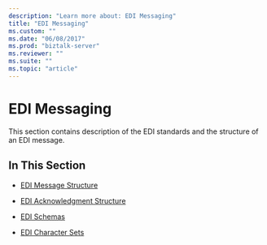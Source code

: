 ```yaml
---
description: "Learn more about: EDI Messaging"
title: "EDI Messaging"
ms.custom: ""
ms.date: "06/08/2017"
ms.prod: "biztalk-server"
ms.reviewer: ""
ms.suite: ""
ms.topic: "article"
---
```

# EDI Messaging
This section contains description of the EDI standards and the structure of an EDI message.  
  
## In This Section  
  
-   [EDI Message Structure](../core/edi-message-structure.md)  
  
-   [EDI Acknowledgment Structure](../core/edi-acknowledgment-structure.md)  
  
-   [EDI Schemas](../core/edi-schemas.md)  
  
-   [EDI Character Sets](../core/edi-character-sets.md)
